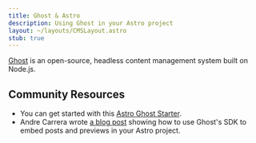 ```yaml
---
title: Ghost & Astro
description: Using Ghost in your Astro project
layout: ~/layouts/CMSLayout.astro
stub: true
---
```


[Ghost](https://github.com/TryGhost/Ghost) is an open-source, headless content management system built on Node.js.

## Community Resources 

- You can get started with this [Astro Ghost Starter](https://github.com/PhilDL/astro-starter-ghost).
- Andre Carrera wrote [a blog post](https://andr.ec/posts/astro-ghost-blog/) showing how to use Ghost's SDK to embed posts and previews in your Astro project.


